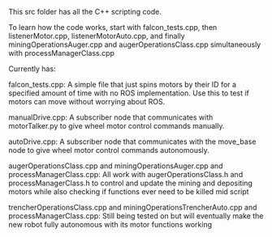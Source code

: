 This src folder has all the C++ scripting code.

To learn how the code works, start with falcon_tests.cpp, then listenerMotor.cpp, listenerMotorAuto.cpp, 
and finally miningOperationsAuger.cpp and augerOperationsClass.cpp simultaneously with processManagerClass.cpp

Currently has:

falcon_tests.cpp:
  A simple file that just spins motors by their ID for a specified amount of time with 
  no ROS implementation. Use this to test if motors can move without worrying about ROS.

manualDrive.cpp:
  A subscriber node that communicates with motorTalker.py to 
  give wheel motor control commands manually.

autoDrive.cpp:
  A subscriber node that communicates with the move_base node to
  give wheel motor control commands autonomously. 

augerOperationsClass.cpp and miningOperationsAuger.cpp and processManagerClass.cpp:
  All work with augerOperationsClass.h and processManagerClass.h to control and update the mining and depositing
  motors while also checking if functions ever need to be killed mid script

trencherOperationsClass.cpp and miningOperationsTrencherAuto.cpp and processManagerClass.cpp:
  Still being tested on but will eventually make the new robot fully autonomous with its motor functions working
